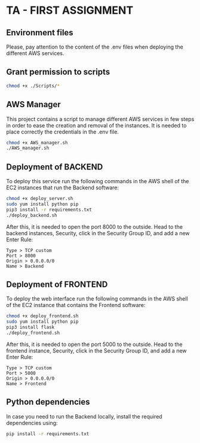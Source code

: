 # TA - FIRST ASSIGNMENT

## Environment files
Please, pay attention to the content of the .env files when deploying the different AWS services.

## Grant permission to scripts

```bash
chmod +x ./Scripts/*
```

## AWS Manager
This project contains a script to manage different AWS services in few steps in order to ease the creation and removal of the instances. It is needed to place correctly the credentials in the .env file.

```bash
chmod +x AWS_manager.sh
./AWS_manager.sh
```

## Deployment of BACKEND
To deploy this service run the following commands in the AWS shell of the EC2 instances that run the Backend software:

```bash
chmod +x deploy_server.sh
sudo yum install python pip
pip3 install -r requirements.txt
./deploy_backend.sh
```

After this, it is needed to open the port 8000 to the outside. Head to the backend instances, Security, click in the Security Group ID, and add a new Enter Rule:

```
Type > TCP custom
Port > 8000
Origin > 0.0.0.0/0
Name > Backend
```

## Deployment of FRONTEND
To deploy the web interface run the following commands in the AWS shell of the EC2 instance that contains the Frontend software:

```bash
chmod +x deploy_frontend.sh
sudo yum install python pip
pip3 install flask
./deploy_frontend.sh
```

After this, it is needed to open the port 5000 to the outside. Head to the frontend instance, Security, click in the Security Group ID, and add a new Enter Rule:

```
Type > TCP custom
Port > 5000
Origin > 0.0.0.0/0
Name > Frontend
```

## Python dependencies
In case you need to run the Backend locally, install the required dependencies using:

```bash
pip install -r requirements.txt
```
